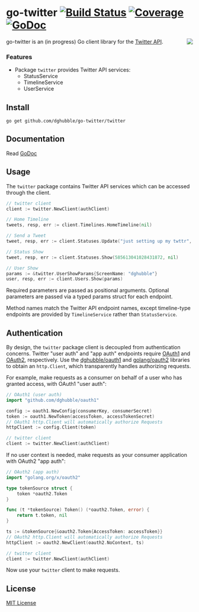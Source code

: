 

# go-twitter [![Build Status](https://travis-ci.org/dghubble/go-twitter.png)](https://travis-ci.org/dghubble/go-twitter) [![Coverage](http://gocover.io/_badge/github.com/dghubble/go-twitter/twitter)](http://gocover.io/github.com/dghubble/go-twitter/twitter) [![GoDoc](http://godoc.org/github.com/dghubble/go-twitter?status.png)](http://godoc.org/github.com/dghubble/go-twitter)
<img align="right" src="http://storage.googleapis.com/dghubble/gopher-on-bird.png">

go-twitter is an (in progress) Go client library for the [Twitter API](https://dev.twitter.com/rest/public).

### Features

* Package `twitter` provides Twitter API services:
    * StatusService
    * TimelineService
    * UserService

## Install

    go get github.com/dghubble/go-twitter/twitter

## Documentation

Read [GoDoc](https://godoc.org/github.com/dghubble/go-twitter/twitter)

## Usage

The `twitter` package contains Twitter API services which can be accessed through the client.

```go
// twitter client
client := twitter.NewClient(authClient)

// Home Timeline
tweets, resp, err := client.Timelines.HomeTimeline(nil)

// Send a Tweet
tweet, resp, err := client.Statuses.Update("just setting up my twttr", nil)

// Status Show
tweet, resp, err := client.Statuses.Show(585613041028431872, nil)

// User Show
params := &twitter.UserShowParams{ScreenName: "dghubble"}
user, resp, err := client.Users.Show(params)
```

Required parameters are passed as positional arguments. Optional parameters are passed via a typed params struct for each endpoint.

Method names match the Twitter API endpoint names, except timeline-type endpoints are provided by `TimelineService` rather than `StatusService`.

## Authentication

By design, the `twitter` package client is decoupled from authentication concerns. Twitter "user auth" and "app auth" endpoints require [OAuth1](https://tools.ietf.org/html/rfc5849) and [OAuth2](https://tools.ietf.org/html/rfc6749), respectively. Use the [dghubble/oauth1](https://github.com/dghubble/oauth1) and [golang/oauth2](https://github.com/golang/oauth2/) libraries to obtain an `http.Client`, which transparently handles authorizing requests.

For example, make requests as a consumer on behalf of a user who has granted access, with OAuth1 "user auth":

```go
// OAuth1 (user auth)
import "github.com/dghubble/oauth1"

config := oauth1.NewConfig(consumerKey, consumerSecret)
token := oauth1.NewToken(accessToken, accessTokenSecret)
// OAuth1 http.Client will automatically authorize Requests
httpClient := config.Client(token)

// twitter client
client := twitter.NewClient(authClient)
```

If no user context is needed, make requests as your consumer application with OAuth2 "app auth":

```go
// OAuth2 (app auth)
import "golang.org/x/oauth2"

type tokenSource struct {
    token *oauth2.Token
}

func (t *tokenSource) Token() (*oauth2.Token, error) {
    return t.token, nil
}

ts := &tokenSource{&oauth2.Token{AccessToken: accessToken}}
// OAuth2 http.Client will automatically authorize Requests
httpClient := oauth2.NewClient(oauth2.NoContext, ts)

// twitter client
client := twitter.NewClient(authClient)
```

Now use your `twitter` client to make requests.

## License

[MIT License](LICENSE)
